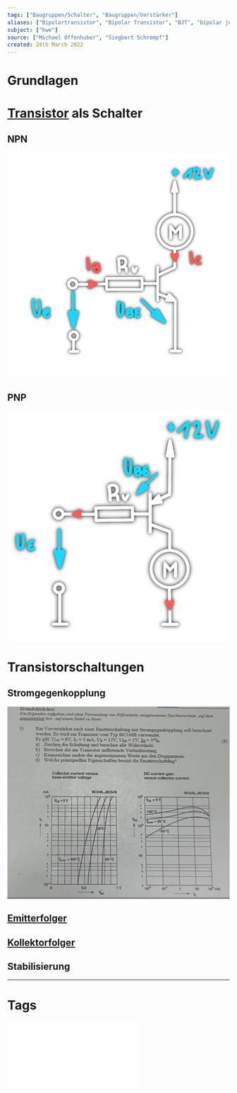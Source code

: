 ```yaml
---
tags: ["Baugruppen/Schalter", "Baugruppen/Verstärker"]
aliases: ["Bipolartransistor", "Bipolar Transistor", "BJT", "bipolar junction transistor"]
subject: ["hwe"]
source: ["Michael Offenhuber", "Siegbert Schrempf"]
created: 24th March 2022
---
```


# Grundlagen

# [Transistor]({MOC}%20Transistor.md) als Schalter

## NPN

![330](assets/npn-schalter.png)

## PNP

![300](assets/pnp-schalter.png)

# Transistorschaltungen

## Stromgegenkopplung

![Pasted image 20230420115746](assets/Pasted%20image%2020230420115746.png)

## [Emitterfolger](Emitterfolger.md)

## [Kollektorfolger](Kollektorfolger.md)

## [](Stromversorgungseinheiten/Spannungsstabilisierung.md#Längstransistor%20mit%20Dioden%20Zener%20Diode%20Zener%20Diode|Längstransistor) Stabilisierung

---

# Tags

![Transistor_als_Schalter_intro](assets/pdf/Transistor_als_Schalter_intro.pdf)
